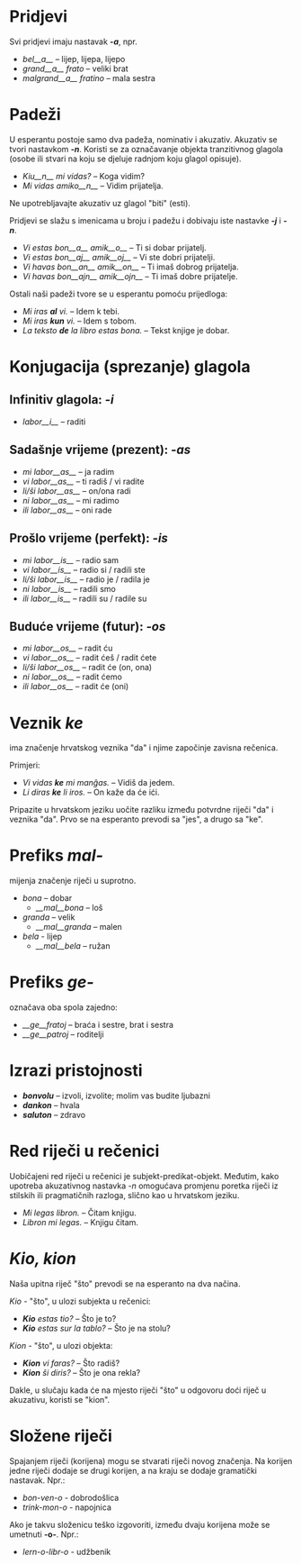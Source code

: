 # Pridjevi

Svi pridjevi imaju nastavak *__-a__*, npr.

- *bel__a__* – lijep, lijepa, lijepo
- *grand__a__ frato* – veliki brat
- *malgrand__a__ fratino* – mala sestra

# Padeži

U esperantu postoje samo dva padeža, nominativ i akuzativ. Akuzativ se tvori nastavkom *__-n__*. Koristi se za označavanje objekta tranzitivnog glagola (osobe ili stvari na koju se djeluje radnjom koju glagol opisuje).

- *Kiu__n__ mi vidas?* – Koga vidim?
- *Mi vidas amiko__n__* – Vidim prijatelja.

Ne upotrebljavajte akuzativ uz glagol "biti" (esti).

Pridjevi se slažu s imenicama u broju i padežu i dobivaju iste nastavke *__-j__* i *__-n__*.

- *Vi estas bon__a__ amik__o__* – Ti si dobar prijatelj.
- *Vi estas bon__aj__ amik__oj__* – Vi ste dobri prijatelji.
- *Vi havas bon__an__ amik__on__* – Ti imaš dobrog prijatelja.
- *Vi havas bon__ajn__ amik__ojn__* – Ti imaš dobre prijatelje.

Ostali naši padeži tvore se u esperantu pomoću prijedloga:

- *Mi iras __al__ vi.* – Idem k tebi.
- *Mi iras __kun__ vi.* – Idem s tobom.
- *La teksto __de__ la libro estas bona.* – Tekst knjige je dobar.

# Konjugacija (sprezanje) glagola 

## Infinitiv glagola: *-i*
  
- *labor__i__*          – raditi

## Sadašnje vrijeme (prezent): *-as*

- *mi labor__as__*      – ja radim
- *vi labor__as__*      – ti radiš / vi radite
- *li/ŝi labor__as__*   – on/ona radi
- *ni labor__as__*      – mi radimo
- *ili labor__as__*     – oni rade

## Prošlo vrijeme (perfekt): *-is*

- *mi labor__is__*      – radio sam
- *vi labor__is__*      – radio si / radili ste
- *li/ŝi labor__is__*   – radio je / radila je
- *ni labor__is__*      – radili smo
- *ili labor__is__*     – radili su / radile su

## Buduće vrijeme (futur): *-os*

- *mi labor__os__*      – radit ću
- *vi labor__os__*      – radit ćeš / radit ćete
- *li/ŝi labor__os__*   – radit će (on, ona)
- *ni labor__os__*      – radit ćemo
- *ili labor__os__*     – radit će (oni)

# Veznik *ke*

ima značenje hrvatskog veznika "da" i njime započinje zavisna rečenica.

Primjeri:

- *Vi vidas __ke__ mi manĝas.* – Vidiš da jedem.
- *Li diras __ke__ li iros.* – On kaže da će ići.

Pripazite u hrvatskom jeziku uočite razliku između potvrdne riječi "da" i veznika "da". Prvo se na esperanto prevodi sa "jes", a drugo sa "ke".

# Prefiks *mal-*

mijenja značenje riječi u suprotno.

- *bona* – dobar
  - *__mal__bona* – loš
- *granda* – velik
  - *__mal__granda* – malen
- *bela* - lijep
  - *__mal__bela* – ružan

# Prefiks *ge-*

označava oba spola zajedno:

- *__ge__fratoj* – braća i sestre, brat i sestra
- *__ge__patroj* – roditelji

# Izrazi pristojnosti

- *__bonvolu__* – izvoli, izvolite; molim vas budite ljubazni
- *__dankon__* – hvala
- *__saluton__* – zdravo

# Red riječi u rečenici

Uobičajeni red riječi u rečenici je subjekt-predikat-objekt. Međutim, kako upotreba akuzativnog nastavka *-n* omogućava promjenu poretka riječi iz stilskih ili pragmatičnih razloga, slično kao u hrvatskom jeziku.

- *Mi legas libron.* – Čitam knjigu.
- *Libron mi legas.* – Knjigu čitam.

# *Kio, kion*

Naša upitna riječ "što" prevodi se na esperanto na dva načina.

*Kio* - "što", u ulozi subjekta u rečenici:

- *__Kio__ estas tio?* – Što je to?
- *__Kio__ estas sur la tablo?* – Što je na stolu?

*Kion* - "što", u ulozi objekta:

- *__Kion__ vi faras?* – Što radiš?
- *__Kion__ ŝi diris?* – Što je ona rekla?

Dakle, u slučaju kada će na mjesto riječi "što" u odgovoru doći riječ u akuzativu, koristi se "kion".

# Složene riječi

Spajanjem riječi (korijena) mogu se stvarati riječi novog značenja. 
Na korijen jedne riječi dodaje se drugi korijen, a na kraju se dodaje gramatički nastavak. Npr.:

- *bon-ven-o* - dobrodošlica
- *trink-mon-o* - napojnica

Ako je takvu složenicu teško izgovoriti, između dvaju korijena može se umetnuti __-o-__. Npr.:

- *lern-o-libr-o* - udžbenik


